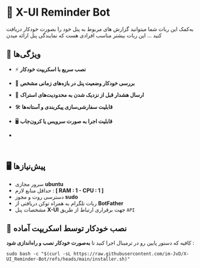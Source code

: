 # 🚀 X-UI Reminder Bot

به‌کمک این ربات شما میتوانید گزارش های مربوط به پنل‌ خود را بصورت خودکار دریافت کنید ...
این ربات بیشتر مناسب افرادی هست که نمایندگی پنل ارائه میدن
‌ ‌
‌ ‌
‌ ‌
‌ ‌
## 📌 ویژگی‌ها

- ⚡ **نصب سریع با اسکریپت خودکار**
- 🔄 **بررسی خودکار وضعیت پنل در بازه‌های زمانی مشخص**
- 📢 **ارسال هشدار قبل از نزدیک شدن به محدودیت‌های استراک**
- 🛠️ **قابلیت سفارشی‌سازی پیکربندی و آستانه‌ها**
- 🖥️ **قابلیت اجرا به صورت سرویس یا کرون‌جاب**

-

‌
## 🖥️ پیش‌نیازها

- سرور مجازی **ubuntu**
- حداقل منابع لازم : **[ RAM : 1 - CPU : 1 ]**
- دسترسی روت و مجوز **sudo**
- ربات تلگرام به همراه توکن دریافتی از **BotFather**
- مشخصات پنل **X-UI** جهت برقراری ارتباط از طریق `API`
‌
‌
‌
‌
## 🔧 نصب خودکار توسط اسکریپت آماده

کافیه که دستور پایین رو در ترمینال اجرا کنید تا **به‌صورت خودکار نصب و راه‌اندازی شود** :

```
sudo bash -c "$(curl -sL https://raw.githubusercontent.com/im-JvD/X-UI_Reminder-Bot/refs/heads/main/installer.sh)"
```
‌
‌
